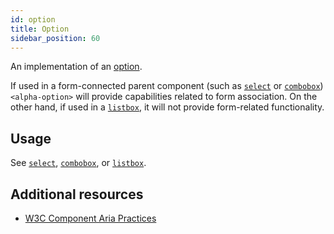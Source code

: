 ```yaml
---
id: option
title: Option
sidebar_position: 60
---
```


An implementation of an [option](https://w3c.github.io/aria/#option).

If used in a form-connected parent component (such as [`select`](/web-ui-reference/components/form/select/) or [`combobox`](/web-ui-reference/components/form/combobox/)) `<alpha-option>` will provide capabilities related to form association. On the other hand, if used in a [`listbox`](/web-ui-reference/components/interaction/listbox/), it will not provide form-related functionality.

## Usage

See [`select`](/web-ui-reference/components/form/select/), [`combobox`](/web-ui-reference/components/form/combobox/), or [`listbox`](/web-ui-reference/components/interaction/listbox/).

## Additional resources

- [W3C Component Aria Practices](https://w3c.github.io/aria/#option)

